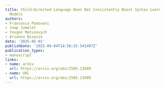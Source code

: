 ```yaml
---
title: Child-Directed Language Does Not Consistently Boost Syntax Learning in Language
  Models
authors:
- Francesca Padovani
- Jaap Jumelet
- Yevgen Matusevych
- Arianna Bisazza
date: '2025-05-01'
publishDate: '2025-09-04T14:56:25.541497Z'
publication_types:
- manuscript
links:
- name: arXiv
  url: https://arxiv.org/abs/2505.23689
- name: URL
  url: https://arxiv.org/abs/2505.23689
---
```

